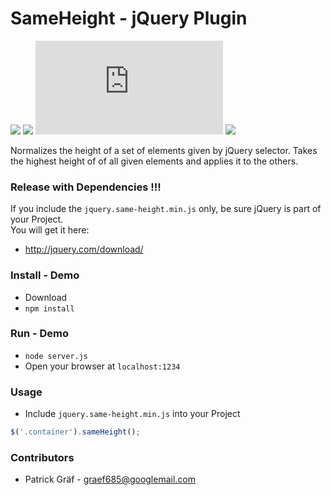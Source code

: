 # SameHeight - jQuery Plugin

![](https://img.shields.io/npm/v/jquery-same-height.svg)
![](https://img.shields.io/npm/l/jquery-same-height.svg)
![](https://img.shields.io/github/size/graef685/SameHeight/jquery.same-height.min.js)
![](https://img.shields.io/npm/dt/jquery-same-height.svg)

Normalizes the height of a set of elements given by jQuery selector.
Takes the highest height of of all given elements and applies it to the others.

### Release with Dependencies !!!
If you include the ```jquery.same-height.min.js``` only, be sure jQuery is part of your Project.  
You will get it here:  
*  http://jquery.com/download/ 

### Install - Demo

* Download
* ``` npm install ``` 


### Run - Demo

* ``` node server.js ```
* Open your browser at ```localhost:1234 ```


### Usage

* Include ```jquery.same-height.min.js``` into your Project

```js
$('.container').sameHeight();
```

### Contributors

* Patrick Gräf - graef685@googlemail.com
